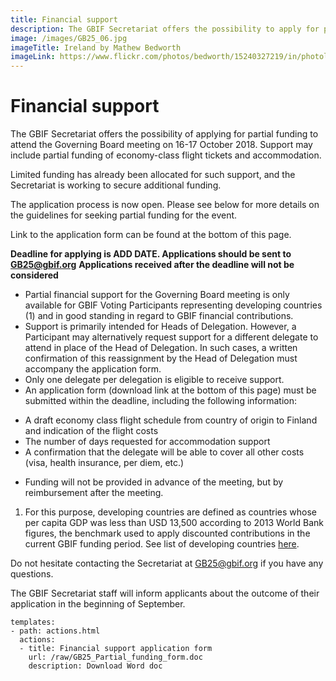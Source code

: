 ```yaml
---
title: Financial support
description: The GBIF Secretariat offers the possibility to apply for partial funding to attend the Governing Board meeting.
image: /images/GB25_06.jpg
imageTitle: Ireland by Mathew Bedworth
imageLink: https://www.flickr.com/photos/bedworth/15240327219/in/photolist-pdJEjp-qMcrvc-dBJQPJ-Hegir-gFEToX-f5tq72-q8qfUR-911PZH-pitiLp-f3zPit-r4Bbnz-nJ945k-E5Xvx-4YUS27-pdKKi8-g5P7LH-hG1RJN-5pRhYN-dBDrrx-8io3de-pdJAS4-f3Q32s-dUfnAU-6h5Vwh-5EVnhk-sfLfww-rEzrH1-WY1Y-JbyAT1-pRGSvj-E8mXr-gTJYLm-dUfnCW-qr9RWe-pdKJK4-XFApKW-3q1ECe-Wu29T3-gJoGcd-q7NgMz-qvL538-gTKh61-f3Q2Sb-gfNmMD-5uGYsa-gmqr7E-rQXUut-pAxC4r-nNH7rA-dR8QHo
---
```


# Financial support

The GBIF Secretariat offers the possibility of applying for partial funding to attend the Governing Board meeting on 16-17 October 2018. Support may include partial funding of economy-class flight tickets and accommodation. 

Limited funding has already been allocated for such support, and the Secretariat is working to secure additional funding. 

The application process is now open. Please see below for more details on the guidelines for seeking partial funding for the event. 

Link to the application form can be found at the bottom of this page. 

**Deadline for applying is ADD DATE. Applications should be sent to [GB25@gbif.org](mailto:GB25@gbif.org)**
**Applications received after the deadline will not be considered**

-	Partial financial support for the Governing Board meeting is only available for GBIF Voting Participants representing developing countries (1) and in good standing in regard to GBIF financial contributions. 
-	Support is primarily intended for Heads of Delegation. However, a Participant may alternatively request support for a different delegate to attend in place of the Head of Delegation.  In such cases, a written confirmation of this reassignment by the Head of Delegation must accompany the application form.  
-	Only one delegate per delegation is eligible to receive support.
-	An application form (download link at the bottom of this page) must be submitted within the deadline, including the following information: 
  +	A draft economy class flight schedule from country of origin to Finland and indication of the flight costs
  +	The number of days requested for accommodation support
  +	A confirmation that the delegate will be able to cover all other costs (visa, health insurance, per diem, etc.) 
- Funding will not be provided in advance of the meeting, but by reimbursement after the meeting. 

1) For this purpose, developing countries are defined as countries whose per capita GDP was less than USD 13,500 according to 2013 World Bank figures, the benchmark used to apply discounted contributions in the current GBIF funding period. See list of developing countries [here](https://gb25.gbif.org/raw/GBIF_VP_developing_countries.pdf). 

Do not hesitate contacting the Secretariat at [GB25@gbif.org](mailto:GB25@gbif.org) if you have any questions. 

The GBIF Secretariat staff will inform applicants about the outcome of their application in the beginning of September.  


```styledYaml
templates:
- path: actions.html
  actions:
  - title: Financial support application form
    url: /raw/GB25_Partial_funding_form.doc
    description: Download Word doc
```
